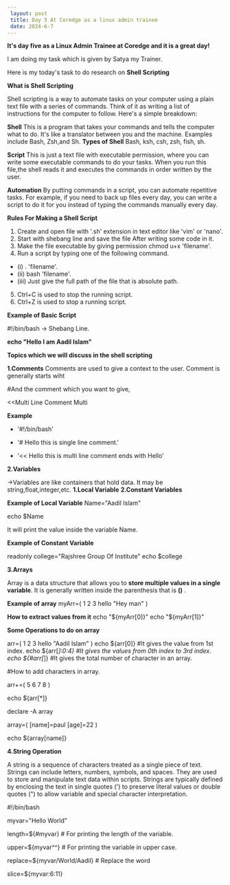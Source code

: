 ```yaml
---
 layout: post
 title: Day 5 At Coredge as a linux admin trainee
 date: 2024-6-7
---
```


**It's day five as a Linux Admin Trainee at Coredge and it is a great day!**

I am doing my task which is given by Satya my Trainer.

Here is  my today's task to do research on **Shell Scripting**


**What is Shell Scripting**

Shell scripting is a way to automate tasks on your computer using a plain text file with a series of commands. Think of it as writing a list of instructions for the computer to follow. Here's a simple breakdown:

**Shell**
This is a program that takes your commands and tells the computer what to do. 
It's like a translator between you and the machine. Examples include Bash, Zsh,and Sh.
**Types of Shell**
Bash, ksh, csh, zsh, fish, sh.

**Script**
This is just a text file with executable permission, where you can write some executable commands to do your tasks. When you run this file,the shell reads it and executes the commands in order written by the user.

**Automation**
By putting commands in a script, you can automate repetitive tasks. For example, if you need to back up files every day, you can write a script to do it for you instead of typing the commands manually every day.

**Rules For Making a Shell Script**
1. Create and open file with '.sh' extension in text editor like 'vim' or 'nano'.
2. Start with shebang line and save the file After writing some code in it.
3. Make the file executable by giving permission chmod u+x 'filename'. 
4. Run a script by typing one of the following command.
- (i) . 'filename'.
- (ii) bash 'filename'.
- (iii) Just give the full path of the file that is absolute path.
5. Ctrl+C is used to stop the running script.
6. Ctrl+Z is used to stop a running script.

**Example of Basic Script**

#!/bin/bash  -> Shebang Line.

**echo "Hello I am Aadil Islam"**


**Topics which we will discuss in the shell scripting**


**1.Comments**
Comments are used to give a context to the user. Comment is generally starts wiht 

#And the comment which you want to give, 

<<Multi Line Comment
Multi

**Example**

- '#!/bin/bash'

- '# Hello this is single line comment.'

- '<< Hello this is multi line comment ends with
Hello'


**2.Variables**

->Variables are like containers that hold data. It may be string,float,integer,etc.
**1.Local Variable**
**2.Constant Variables**



**Example of Local Variable**
Name="Aadil Islam"

echo $Name

It will print the value inside the variable Name.

**Example of Constant Variable**

readonly college="Rajshree Group Of Institute"
echo $college

**3.Arrays**

Array is a data structure that allows you to **store multiple values in a single variable**.
It is generally written inside the parenthesis that is **()** .

**Example of array**
myArr=( 1  2 3 hello "Hey man" )

**How to extract values from it**
echo "${myArr[0]}"
echo "${myArr[1]}"

**Some Operations to do on array**

arr=( 1 2 3 hello "Aadil Islam" )
echo ${arr[0]}  #It gives the value from 1st index.
echo ${arr[*]:0:4} #It gives the values from 0th index to 3rd index.
echo ${#arr[*]} #It gives the total number of character in an array.

#How to add characters in array.

arr+=( 5 6 7 8 )

echo ${arr[*]}

declare -A array

array=( [name]=paul [age]=22 )

echo ${array[name]}

**4.String Operation**

A string is a sequence of characters treated as a single piece of text. Strings can include letters, numbers, symbols, and spaces. They are used to store and manipulate text data within scripts. Strings are typically defined by enclosing the text in single quotes (') to preserve literal values or double quotes (") to allow variable and special character interpretation.

#!/bin/bash

myvar="Hello World"

length=${#myvar} # For printing the length of the variable.

upper=${myvar^^} # For printing the variable in upper case.

replace=${myvar/World/Aadil} # Replace the word

slice=${myvar:6:11}

